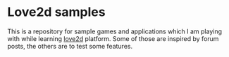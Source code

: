 Love2d samples
==============

This is a repository for sample games and applications which I am playing with while learning [love2d][love2d] platform. Some of those are inspired by forum posts, the others are to test some features.

[love2d]: http://love2d.org/
